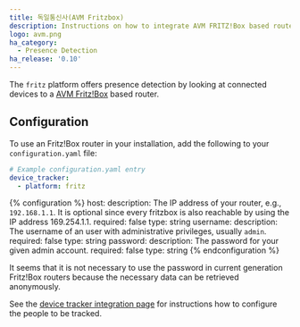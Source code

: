 ```yaml
---
title: 독일통신사(AVM Fritzbox)
description: Instructions on how to integrate AVM FRITZ!Box based routers into Home Assistant.
logo: avm.png
ha_category:
  - Presence Detection
ha_release: '0.10'
---
```


The `fritz` platform offers presence detection by looking at connected devices to a [AVM Fritz!Box](https://avm.de/produkte/fritzbox/) based router.

## Configuration

To use an Fritz!Box router in your installation, add the following to your `configuration.yaml` file:

```yaml
# Example configuration.yaml entry
device_tracker:
  - platform: fritz
```

{% configuration %}
host:
  description: The IP address of your router, e.g., `192.168.1.1`. It is optional since every fritzbox is also reachable by using the IP address 169.254.1.1.
  required: false
  type: string
username:
  description: The username of an user with administrative privileges, usually `admin`.
  required: false
  type: string
password:
  description: The password for your given admin account.
  required: false
  type: string
{% endconfiguration %}

<div class='note'>
It seems that it is not necessary to use the password in current generation Fritz!Box routers because the necessary data can be retrieved anonymously.
</div>

See the [device tracker integration page](/integrations/device_tracker/) for instructions how to configure the people to be tracked.
